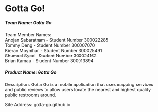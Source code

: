 # Gotta Go!

##### Team Name: Gotta Go
Team Member Names:  
Anojan Sabaratnam - Student Number 300022285  
Tommy Deng - Student Number 300007070  
Kieran Moynihan - Student Number 300025491  
Shumael Syed - Student Number 300024162  
Brian Kamau - Student Number 300013894 


##### Product Name: Gotta Go

Description:
Gotta Go is a mobile application that uses mapping services and public reviews to allow users locate the nearest and highest quality public restrooms around.

Site Address:
gotta-go.github.io